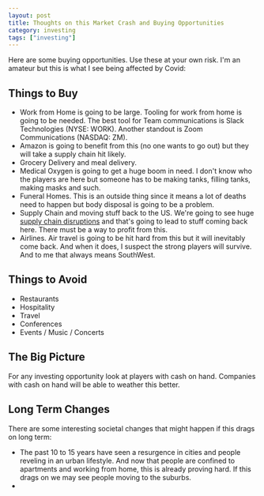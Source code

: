 ```yaml
---
layout: post
title: Thoughts on this Market Crash and Buying Opportunities
category: investing
tags: ["investing"]
---
```

Here are some buying opportunities.  Use these at your own risk.  I'm an amateur but this is what I see being affected by Covid:

## Things to Buy

* Work from Home is going to be large.  Tooling for work from home is going to be needed.  The best tool for Team communications is Slack Technologies (NYSE: WORK).  Another standout is Zoom Communications (NASDAQ: ZM).
* Amazon is going to benefit from this (no one wants to go out) but they will take a supply chain hit likely.
* Grocery Delivery and meal delivery.
* Medical Oxygen is going to get a huge boom in need.  I don't know who the players are here but someone has to be making tanks, filling tanks, making masks and such.
* Funeral Homes.  This is an outside thing since it means a lot of deaths need to happen but body disposal is going to be a problem.
* Supply Chain and moving stuff back to the US.  We're going to see huge [supply chain disruptions](https://www.axios.com/coronavirus-supply-chains-china-46d82a0f-9f52-4229-840a-936822ddef41.html) and that's going to lead to stuff coming back here.  There must be a way to profit from this.
* Airlines.  Air travel is going to be hit hard from this but it will inevitably come back.  And when it does, I suspect the strong players will survive.  And to me that always means SouthWest.

## Things to Avoid

* Restaurants
* Hospitality
* Travel
* Conferences
* Events / Music / Concerts

## The Big Picture

For any investing opportunity look at players with cash on hand.  Companies with cash on hand will be able to weather this better.

## Long Term Changes

There are some interesting societal changes that might happen if this drags on long term:

* The past 10 to 15 years have seen a resurgence in cities and people reveling in an urban lifestyle.  And now that people are confined to apartments and working from home, this is already proving hard.  If this drags on we may see people moving to the suburbs.
* 
